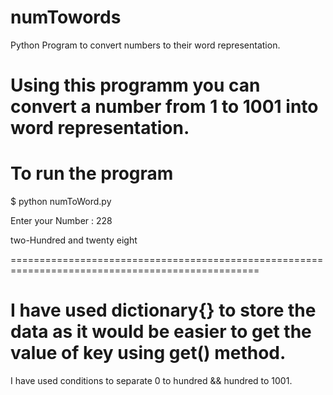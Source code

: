 # numTowords

Python Program to convert numbers to their word representation.

# Using this programm you can convert a number from 1 to 1001 into word representation.

# To run the program

$ python numToWord.py

Enter your Number : 228

two-Hundred and twenty eight

=================================================================================================

# I have used dictionary{} to store the data as it would be easier to get the value of key using get() method.

I have used conditions to separate 0 to hundred && hundred to 1001.

